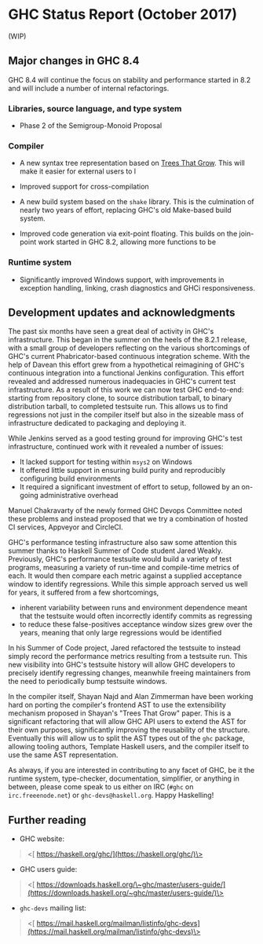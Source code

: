 # GHC Status Report (October 2017)



(WIP)


## Major changes in GHC 8.4



GHC 8.4 will continue the focus on stability and performance started in 8.2 and will include a number of internal refactorings.


### Libraries, source language, and type system


-  Phase 2 of the Semigroup-Monoid Proposal

### Compiler


-   A new syntax tree representation based on [
  Trees That Grow](http://www.jucs.org/jucs_23_1/trees_that_grow/jucs_23_01_0042_0062_najd.pdf). This will make it easier for external users to l

-   Improved support for cross-compilation

-   A new build system based on the `shake` library. This is the culmination of nearly two years of effort, replacing GHC's old Make-based build system.

-   Improved code generation via exit-point floating. This builds on the join-point work started in GHC 8.2, allowing more functions to be 

### Runtime system


-   Significantly improved Windows support, with improvements in exception handling, linking, crash diagnostics and GHCi responsiveness.

## Development updates and acknowledgments



The past six months have seen a great deal of activity in GHC's infrastructure. This began in the summer on the heels of the 8.2.1 release, with a small group of developers reflecting on the various shortcomings of GHC's current Phabricator-based continuous integration scheme. With the help of Davean this effort grew from a hypothetical reimagining of GHC's continuous integration into a functional Jenkins configuration. This effort revealed and addressed numerous inadequacies in GHC's current test infrastructure. As a result of this work we can now test GHC end-to-end: starting from repository clone, to source distribution tarball, to binary distribution tarball, to completed testsuite run. This allows us to find regressions not just in the compiler itself but also in the sizeable mass of infrastructure dedicated to packaging and deploying it.



While Jenkins served as a good testing ground for improving GHC's test infrastructure, continued work with it revealed a number of issues:


- It lacked support for testing within `msys2` on Windows 
- It offered little support in ensuring build purity and reproducibly configuring build environments
- It required a significant investment of effort to setup, followed by an on-going administrative overhead


Manuel Chakravarty of the newly formed GHC Devops Committee noted these problems and instead proposed that we try a combination of hosted CI services, Appveyor and CircleCI. 



GHC's performance testing infrastructure also saw some attention this summer thanks to Haskell Summer of Code student Jared Weakly. Previously, GHC's performance testsuite would build a variety of test programs, measuring a variety of run-time and compile-time metrics of each. It would then compare each metric against a supplied acceptance window to identify regressions. While this simple approach served us well for years, it suffered from a few shortcomings,


- inherent variability between runs and environment dependence meant that the testsuite would often incorrectly identify commits as regressing
- to reduce these false-positives acceptance window sizes grew over the years, meaning that only large regressions would be identified


In his Summer of Code project, Jared refactored the testsuite to instead simply record the performance metrics resulting from a testsuite run. This new visibility into GHC's testsuite history will allow GHC developers to precisely identify regressing changes, meanwhile freeing maintainers from the need to periodically bump testsuite windows.



In the compiler itself, Shayan Najd and Alan Zimmerman have been working hard on porting the compiler's frontend AST to use the extensibility mechanism proposed in Shayan's "Trees That Grow" paper. This is a significant refactoring that will allow GHC API users to extend the AST for their own purposes, significantly improving the reusability of the structure. Eventually this will allow us to split the AST types out of the `ghc` package, allowing tooling authors, Template Haskell users, and the compiler itself to use the same AST representation.



As always, if you are interested in contributing to any facet of GHC, be it
the runtime system, type-checker, documentation, simplifier, or anything
in between, please come speak to us either on IRC (`#ghc` on
`irc.freeenode.net`) or `ghc-devs@haskell.org`. Happy Haskelling!


## Further reading


-   GHC website:

>
>
> \<[ https://haskell.org/ghc/](https://haskell.org/ghc/)\>
>
>

-   GHC users guide:

>
>
> \<[
> https://downloads.haskell.org/\~ghc/master/users-guide/](https://downloads.haskell.org/~ghc/master/users-guide/)\>
>
>

-   `ghc-devs` mailing list:

>
>
> \<[
> https://mail.haskell.org/mailman/listinfo/ghc-devs](https://mail.haskell.org/mailman/listinfo/ghc-devs)\>
>
>

